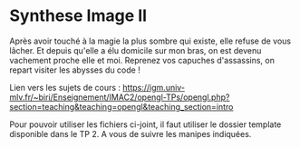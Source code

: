 # Synthese Image II
Après avoir touché à la magie la plus sombre qui existe, elle refuse de vous lâcher. Et depuis qu'elle a élu domicile sur mon bras, on est devenu vachement proche elle et moi. Reprenez vos capuches d'assassins, on repart visiter les abysses du code !

Lien vers les sujets de cours : https://igm.univ-mlv.fr/~biri/Enseignement/IMAC2/opengl-TPs/opengl.php?section=teaching&teaching=opengl&teaching_section=intro

Pour pouvoir utiliser les fichiers ci-joint, il faut utiliser le dossier template disponible dans le TP 2. A vous de suivre les manipes indiquées.

